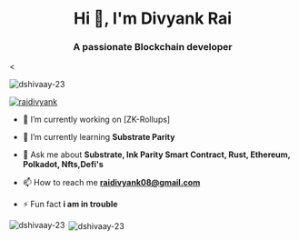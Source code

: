 <h1 align="center">Hi 👋, I'm Divyank Rai</h1>
<h3 align="center">A passionate Blockchain developer</h3>
<

<p align="left"> <img src="https://komarev.com/ghpvc/?username=dshivaay-23&label=Profile%20views&color=0e75b6&style=flat" alt="dshivaay-23" /> </p>

<p align="left"> <a href="https://twitter.com/raidivyank" target="blank"><img src="https://img.shields.io/twitter/follow/raidivyank?logo=twitter&style=for-the-badge" alt="raidivyank" /></a> </p>

- 🔭 I’m currently working on [ZK-Rollups]

- 🌱 I’m currently learning **Substrate Parity**

- 💬 Ask me about **Substrate, Ink Parity Smart Contract, Rust, Ethereum, Polkadot, Nfts,Defi's**

- 📫 How to reach me **raidivyank08@gmail.com**

- ⚡ Fun fact **i am in trouble**






<p><img align="left" src="https://github-readme-stats.vercel.app/api/top-langs?username=dshivaay-23&show_icons=true&locale=en&layout=compact" alt="dshivaay-23" /></p>

<p>&nbsp;<img align="center" src="https://github-readme-stats.vercel.app/api?username=dshivaay-23&show_icons=true&locale=en" alt="dshivaay-23" /></p>
